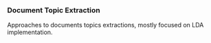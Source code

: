 ### Document Topic Extraction
Approaches to documents topics extractions, mostly focused on LDA implementation.

